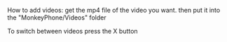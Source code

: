 How to add videos: get the mp4 file of the video you want. then put it into the "MonkeyPhone/Videos" folder

To switch between videos press the X button
